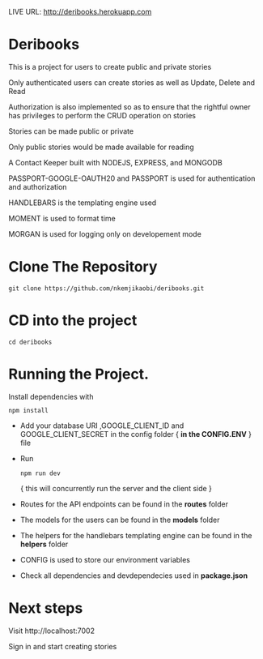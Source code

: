 LIVE URL:  http://deribooks.herokuapp.com

<h1>Deribooks</h1>
<p>This is a project for users to create public and private stories</p>
<p>Only authenticated users can create stories as well as Update, Delete and Read</p>
<p>Authorization is also implemented so as to ensure that the rightful owner has privileges to perform the CRUD operation on stories</p>
<p>Stories can be made public or private</p>
<p>Only public stories would be made available for reading</p>

A Contact Keeper built with NODEJS, EXPRESS, and MONGODB
<p>PASSPORT-GOOGLE-OAUTH20 and PASSPORT is used for authentication and authorization</p>
<p>HANDLEBARS is the templating engine used</p>
<p>MOMENT is used to format time</p>
<p>MORGAN is used for logging only on developement mode</p>

<h1>Clone The Repository</h1>
<code><pre>git clone https://github.com/nkemjikaobi/deribooks.git</pre></code>

<h1>CD into the project</h1>
<code><pre>cd deribooks</pre></code>

<h1>Running the Project.</h1>
Install dependencies with <code><pre>npm install</pre></code>

* Add your database URI ,GOOGLE_CLIENT_ID and GOOGLE_CLIENT_SECRET in the config folder { **in the CONFIG.ENV** } file

* Run <code><pre>npm run dev</pre></code> { this will concurrently run the server and the client side }

* Routes for the API endpoints can be found in the **routes** folder 
* The models for the users can be found in the **models** folder 
* The helpers for the handlebars templating engine can be found in the **helpers** folder 

* CONFIG is used to store our environment variables

* Check all dependencies and devdependecies used in **package.json**

<h1>Next steps</h1>
Visit http://localhost:7002
<p>Sign in and start creating stories</p>
